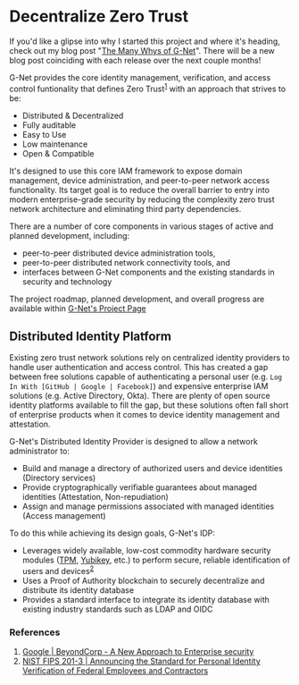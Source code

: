 # Decentralize Zero Trust

If you'd like a glipse into why I started this project and where it's heading, check out my blog post "[The Many Whys of G-Net](https://www.gnzlabs.io/gnzlabs-blog/many-whys-g-net/)".  There will be a new blog post coinciding with each release over the next couple months!

G-Net provides the core identity management, verification, and access control funtionality that defines Zero Trust<sup>[1](https://storage.googleapis.com/pub-tools-public-publication-data/pdf/43231.pdf)</sup> with an approach that strives to be:

* Distributed & Decentralized
* Fully auditable
* Easy to Use
* Low maintenance
* Open & Compatible

It's designed to use this core IAM framework to expose domain management, device administration, and peer-to-peer network access functionality. Its target goal is to reduce the overall barrier to entry into modern enterprise-grade security by reducing the complexity zero trust network architecture and eliminating third party dependencies.

There are a number of core components in various stages of active and planned development, including:

* peer-to-peer distributed device administration tools,
* peer-to-peer distributed network connectivity tools, and
* interfaces between G-Net components and the existing standards in security and technology

The project roadmap, planned development, and overall progress are available within [G-Net's Project Page](https://github.com/users/jmg292/projects/1)


## Distributed Identity Platform

Existing zero trust network solutions rely on centralized identity providers to handle user authentication and access control. This has created a gap between free solutions capable of authenticating a personal user (e.g. `Log In With [GitHub | Google | Facebook]`) and expensive enterprise IAM solutions (e.g. Active Directory, Okta).  There are plenty of open source identity platforms available to fill the gap, but these solutions often fall short of enterprise products when it comes to device identity management and attestation.

G-Net's Distributed Identity Provider is designed to allow a network administrator to:

* Build and manage a directory of authorized users and device identities (Directory services)
* Provide cryptographically verifiable guarantees about managed identities (Attestation, Non-repudiation)
* Assign and manage permissions associated with managed identities (Access management)

To do this while achieving its design goals, G-Net's IDP:

* Leverages widely available, low-cost commodity hardware security modules ([TPM](https://trustedcomputinggroup.org/resource/tpm-library-specification/), [Yubikey](https://www.yubico.com/), etc.) to perform secure, reliable identification of users and devices<sup>[2](https://nvlpubs.nist.gov/nistpubs/FIPS/NIST.FIPS.201-3.pdf)</sup>
* Uses a Proof of Authority blockchain to securely decentralize and distribute its identity database
* Provides a standard interface to integrate its identity database with existing industry standards such as LDAP and OIDC

### References

1. [Google | BeyondCorp - A New Approach to Enterprise security](https://storage.googleapis.com/pub-tools-public-publication-data/pdf/43231.pdf)
1. [NIST FIPS 201-3 | Announcing the Standard for Personal Identity Verification of Federal Employees and Contractors](https://nvlpubs.nist.gov/nistpubs/FIPS/NIST.FIPS.201-3.pdf)
